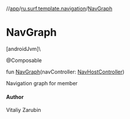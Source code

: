 //[app](../../index.md)/[ru.surf.template.navigation](index.md)/[NavGraph](-nav-graph.md)

# NavGraph

[androidJvm]\

@Composable

fun [NavGraph](-nav-graph.md)(navController: [NavHostController](https://developer.android.com/reference/kotlin/androidx/navigation/NavHostController.html))

Navigation graph for member

#### Author

Vitaliy Zarubin
